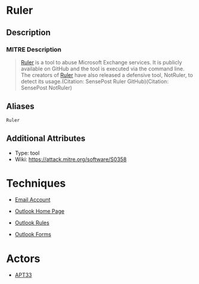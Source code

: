 
# Ruler

## Description

### MITRE Description

> [Ruler](https://attack.mitre.org/software/S0358) is a tool to abuse Microsoft Exchange services. It is publicly available on GitHub and the tool is executed via the command line. The creators of [Ruler](https://attack.mitre.org/software/S0358) have also released a defensive tool, NotRuler, to detect its usage.(Citation: SensePost Ruler GitHub)(Citation: SensePost NotRuler)

## Aliases

```
Ruler
```

## Additional Attributes

* Type: tool
* Wiki: https://attack.mitre.org/software/S0358

# Techniques


* [Email Account](../techniques/Email-Account.md)

* [Outlook Home Page](../techniques/Outlook-Home-Page.md)
    
* [Outlook Rules](../techniques/Outlook-Rules.md)
    
* [Outlook Forms](../techniques/Outlook-Forms.md)
    

# Actors


* [APT33](../actors/APT33.md)

